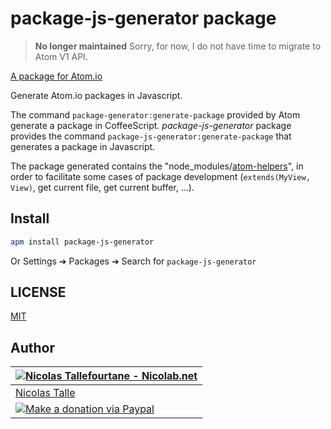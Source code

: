 # package-js-generator package

> __No longer maintained__ Sorry, for now, I do not have time to migrate to Atom V1 API.

[A package for Atom.io](https://atom.io/packages/package-js-generator)

Generate Atom.io packages in Javascript.

The command `package-generator:generate-package` provided by Atom generate a package in CoffeeScript.
_package-js-generator_ package provides the command `package-js-generator:generate-package`
that generates a package in Javascript.

The package generated contains the "node_modules/[atom-helpers](https://github.com/Nicolab/atom-helpers)",
in order to facilitate some cases of package development (`extends(MyView, View)`, get current file, get current buffer, ...).


## Install

```sh
apm install package-js-generator
```
Or Settings ➔ Packages ➔ Search for `package-js-generator`


## LICENSE

[MIT](https://github.com/Nicolab/atom-package-js-generator/blob/master/LICENSE.md)


## Author

| [![Nicolas Tallefourtane - Nicolab.net](http://www.gravatar.com/avatar/d7dd0f4769f3aa48a3ecb308f0b457fc?s=64)](http://nicolab.net) |
|---|
| [Nicolas Talle](http://nicolab.net) |
| [![Make a donation via Paypal](https://www.paypalobjects.com/en_US/i/btn/btn_donate_SM.gif)](https://www.paypal.com/cgi-bin/webscr?cmd=_s-xclick&hosted_button_id=PGRH4ZXP36GUC) |
